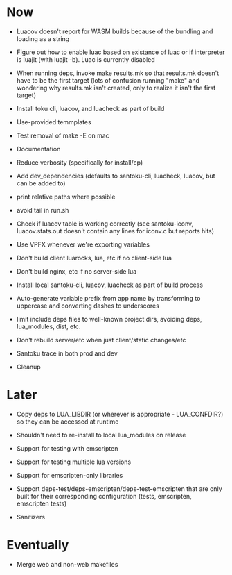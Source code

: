 # Now

- Luacov doesn't report for WASM builds because of the bundling and loading as
  a string

- Figure out how to enable luac based on existance of luac or if interpreter is
  luajit (with luajit -b). Luac is currently disabled
- When running deps, invoke make results.mk so that results.mk doesn't have to
  be the first target (lots of confusion running "make" and wondering why
  results.mk isn't created, only to realize it isn't the first target)
- Install toku cli, luacov, and luacheck as part of build
- Use-provided temmplates
- Test removal of make -E on mac
- Documentation
- Reduce verbosity (specifically for install/cp)
- Add dev_dependencies (defaults to santoku-cli, luacheck, luacov, but can be
  added to)
- print relative paths where possible
- avoid tail in run.sh
- Check if luacov table is working correctly (see santoku-iconv,
  luacov.stats.out doesn't contain any lines for iconv.c but reports hits)
- Use VPFX whenever we're exporting variables
- Don't build client luarocks, lua, etc if no client-side lua
- Don't build nginx, etc if no server-side lua
- Install local santoku-cli, luacov, luacheck as part of build process
- Auto-generate variable prefix from app name by transforming to uppercase and
  converting dashes to underscores
- limit include deps files to well-known project dirs, avoiding deps,
  lua_modules, dist, etc.
- Don't rebuild server/etc when just client/static changes/etc
- Santoku trace in both prod and dev
- Cleanup

# Later

- Copy deps to LUA_LIBDIR (or wherever is appropriate - LUA_CONFDIR?) so they
  can be accessed at runtime

- Shouldn't need to re-install to local lua_modules on release

- Support for testing with emscripten
- Support for testing multiple lua versions
- Support for emscripten-only libraries
- Support deps-test/deps-emscripten/deps-test-emscripten that are only built for
  their corresponding configuration (tests, emscripten, emscripten tests)

- Sanitizers

# Eventually

- Merge web and non-web makefiles
